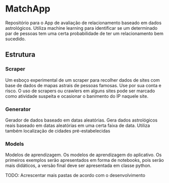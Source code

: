 # MatchApp

Repositório para o App de avaliação de relacionamento baseado em dados astrológicos. Utiliza machine learning para identificar se um determinado par de pessoas tem uma certa probabilidade de ter um relacionamento bem sucedido. 

## Estrutura

### Scraper
Um esboço experimental de um scraper para recolher dados de sites com base de dados de mapas astrais de pessoas famosas. Use por sua conta e risco. O uso de scrapers ou crawlers em alguns sites pode ser marcado como atividade suspeita e ocasionar o banimento do IP naquele site.

### Generator
Gerador de dados baseado em datas aleatórias. Gera dados astrológicos reais baseado em datas aleatórias em uma certa faixa de data. Utiliza também localização de cidades pré-estabelecidas

### Models
Modelos de aprendizagem. Os modelos de aprendizagem do aplicativo. Os primeiros exemplos serão apresentados em forma de notebooks, pois serão mais didáticos, a versão final deve ser apresentada em classe python.

TODO: Acrescentar mais pastas de acordo com o desenvolvimento
